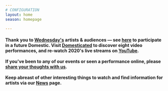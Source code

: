 ```yaml
---
# CONFIGURATION
layout: home
season: homepage

---
```

#### Thank you to [Wednesday's](/current/2021-domestic) artists & audiences — see <a href="http://domesticmcr.posthaven.com" target="_blank">here</a> to participate in a future Domestic. Visit <a href="http://domesticatedonline.org" target="_blank">Domesticated</a> to discover eight video performances, and re-watch 2020's live streams on <a href="http://bit.ly/YTwarnmcr" target="_blank">YouTube</a>.<br><br>If you've been to any of our events or seen a performance online, please <a href="http://bit.ly/warnmcrfeedback" target="_blank">share your thoughts with us</a>.<br><br>Keep abreast of other interesting things to watch and find information for artists via our [News](/news) page.
